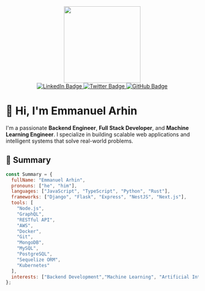 <div align="center">
  
  <img src="[https://media.giphy.com/media/gjrYDwbjnK8x36xZIO/giphy.gif](https://media4.giphy.com/media/v1.Y2lkPTc5MGI3NjExdTNjMHd2Y3h6N2M2cGpsNGFicWthOWIyZWp4Y3NoeDlkZ3pwYWp0NiZlcD12MV9pbnRlcm5hbF9naWZfYnlfaWQmY3Q9Zw/JqmupuTVZYaQX5s094/giphy.gif)" width="200"/>
  
  <div>
    <a href="https://www.linkedin.com/in/emmanuel-arhin-40294a207/">
      <img src="https://img.shields.io/badge/LinkedIn-blue?style=for-the-badge&logo=linkedin&logoColor=white" alt="LinkedIn Badge"/>
    </a>
    <a href="https://twitter.com/emarhin">
      <img src="https://img.shields.io/badge/Twitter-blue?style=for-the-badge&logo=twitter&logoColor=white" alt="Twitter Badge"/>
    </a>
    <a href="https://github.com/emarhin">
      <img src="https://img.shields.io/badge/GitHub-black?style=for-the-badge&logo=github&logoColor=white" alt="GitHub Badge"/>
    </a>
  </div>
</div>

# 👋 Hi, I'm Emmanuel Arhin

I'm a passionate **Backend Engineer**, **Full Stack Developer**, and **Machine Learning Engineer**. I specialize in building scalable web applications and intelligent systems that solve real-world problems.

## 🧾 Summary

```javascript
const Summary = {
  fullName: "Emmanuel Arhin",
  pronouns: ["he", "him"],
  languages: ["JavaScript", "TypeScript", "Python", "Rust"],
  frameworks: ["Django", "Flask", "Express", "NestJS", "Next.js"],
  tools: [
    "Node.js",
    "GraphQL",
    "RESTful API",
    "AWS",
    "Docker",
    "Git",
    "MongoDB",
    "MySQL",
    "PostgreSQL",
    "Sequelize ORM",
    "Kubernetes"
  ],
  interests: ["Backend Development","Machine Learning", "Artificial Intelligence",]
};
